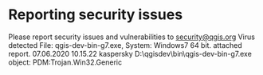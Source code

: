 # Reporting security issues
Please report security issues and vulnerabilities to security@qgis.org
Virus detected File: qgis-dev-bin-g7.exe, System: Windows7 64 bit. attached report.
07.06.2020 10.15.22	kaspersky	D:\qgisdev\bin\qgis-dev-bin-g7.exe	object: PDM:Trojan.Win32.Generic	
